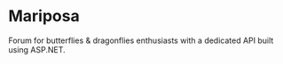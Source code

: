 # Mariposa

Forum for butterflies & dragonflies enthusiasts with a dedicated API built using ASP.NET.
